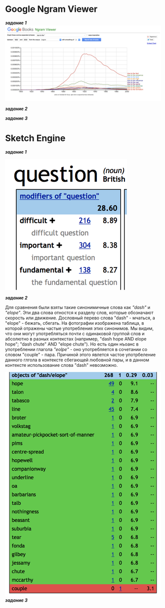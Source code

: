 # Google Ngram Viewer
**_задание 1_**
![](https://github.com/snovivi/hw6/blob/master/Снимок%20экрана%202018-03-27%20в%2020.40.03.png)

**_задание 2_**

**_задание 3_**

# Sketch Engine
**_задание 1_**

![](https://github.com/snovivi/hw6/blob/master/Снимок%20экрана%202018-03-27%20в%2021.17.18.png)

**_задание 2_**

Для сравнения были взяты такие синонимичные слова как *"dash"* и *"elope"*. Эти два слова отностся к разделу слов, которые обозначают скорость или движение. Дословный перево слова "dash" - мчаться, а "elope" - бежать, сбегать. На фотографии изображена таблица, в которой отражены частые употребления этих синонимов. Мы видим, что они могут употребляться почти с одинаковой группой слов и абсолютно в разных контекстах (например, "dash hope AND elope hope"; "dash chute" AND "elope chute"). Но есть один нъоанс в употреблении глагола *"eolpe"* - оно употребляется в сочетании со словом "couple" - пара. Причиной этого явлется частое употрбеление данного глгола в контексте сбегающей любовной пары, и в данном контексте использование слова "dash" невозможно.

![](https://github.com/snovivi/hw6/blob/master/Снимок%20экрана%202018-03-27%20в%2021.26.27.png)
**_задание 3_**

